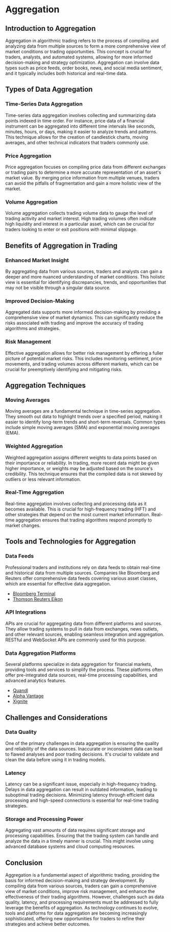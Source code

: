 # Aggregation

## Introduction to Aggregation

Aggregation in algorithmic trading refers to the process of compiling and analyzing data from multiple sources to form a more comprehensive view of market conditions or trading opportunities. This concept is crucial for traders, analysts, and automated systems, allowing for more informed decision-making and strategy optimization. Aggregation can involve data types such as price feeds, order books, news, and social media sentiment, and it typically includes both historical and real-time data.

## Types of Data Aggregation

### Time-Series Data Aggregation

Time-series data aggregation involves collecting and summarizing data points indexed in time order. For instance, price data of a financial instrument can be aggregated into different time intervals like seconds, minutes, hours, or days, making it easier to analyze trends and patterns. This technique allows for the creation of candlestick charts, moving averages, and other technical indicators that traders commonly use.

### Price Aggregation

Price aggregation focuses on compiling price data from different exchanges or trading pairs to determine a more accurate representation of an asset's market value. By merging price information from multiple venues, traders can avoid the pitfalls of fragmentation and gain a more holistic view of the market.

### Volume Aggregation

Volume aggregation collects trading volume data to gauge the level of trading activity and market interest. High trading volumes often indicate high liquidity and interest in a particular asset, which can be crucial for traders looking to enter or exit positions with minimal slippage.

## Benefits of Aggregation in Trading

### Enhanced Market Insight

By aggregating data from various sources, traders and analysts can gain a deeper and more nuanced understanding of market conditions. This holistic view is essential for identifying discrepancies, trends, and opportunities that may not be visible through a singular data source.

### Improved Decision-Making

Aggregated data supports more informed decision-making by providing a comprehensive view of market dynamics. This can significantly reduce the risks associated with trading and improve the accuracy of trading algorithms and strategies.

### Risk Management

Effective aggregation allows for better risk management by offering a fuller picture of potential market risks. This includes monitoring sentiment, price movements, and trading volumes across different markets, which can be crucial for preemptively identifying and mitigating risks.

## Aggregation Techniques

### Moving Averages

Moving averages are a fundamental technique in time-series aggregation. They smooth out data to highlight trends over a specified period, making it easier to identify long-term trends and short-term reversals. Common types include simple moving averages (SMA) and exponential moving averages (EMA).

### Weighted Aggregation

Weighted aggregation assigns different weights to data points based on their importance or reliability. In trading, more recent data might be given higher importance, or weights may be adjusted based on the source's credibility. This technique ensures that the compiled data is not skewed by outliers or less relevant information.

### Real-Time Aggregation

Real-time aggregation involves collecting and processing data as it becomes available. This is crucial for high-frequency trading (HFT) and other strategies that depend on the most current market information. Real-time aggregation ensures that trading algorithms respond promptly to market changes.

## Tools and Technologies for Aggregation

### Data Feeds

Professional traders and institutions rely on data feeds to obtain real-time and historical data from multiple sources. Companies like Bloomberg and Reuters offer comprehensive data feeds covering various asset classes, which are essential for effective data aggregation.

* [Bloomberg Terminal](https://www.bloomberg.com/professional/solution/bloomberg-terminal/)
* [Thomson Reuters Eikon](https://www.refinitiv.com/en/products/eikon-trading-software)

### API Integrations

APIs are crucial for aggregating data from different platforms and sources. They allow trading systems to pull in data from exchanges, news outlets, and other relevant sources, enabling seamless integration and aggregation. RESTful and WebSocket APIs are commonly used for this purpose.

### Data Aggregation Platforms

Several platforms specialize in data aggregation for financial markets, providing tools and services to simplify the process. These platforms often offer pre-integrated data sources, real-time processing capabilities, and advanced analytics features.

* [Quandl](https://www.quandl.com/)
* [Alpha Vantage](https://www.alphavantage.co/)
* [Xignite](https://www.xignite.com/)

## Challenges and Considerations

### Data Quality

One of the primary challenges in data aggregation is ensuring the quality and reliability of the data sources. Inaccurate or inconsistent data can lead to flawed analyses and poor trading decisions. It's crucial to validate and clean the data before using it in trading models.

### Latency

Latency can be a significant issue, especially in high-frequency trading. Delays in data aggregation can result in outdated information, leading to suboptimal trading decisions. Minimizing latency through efficient data processing and high-speed connections is essential for real-time trading strategies.

### Storage and Processing Power

Aggregating vast amounts of data requires significant storage and processing capabilities. Ensuring that the trading system can handle and analyze the data in a timely manner is crucial. This might involve using advanced database systems and cloud computing resources.

## Conclusion

Aggregation is a fundamental aspect of algorithmic trading, providing the basis for informed decision-making and strategy development. By compiling data from various sources, traders can gain a comprehensive view of market conditions, improve risk management, and enhance the effectiveness of their trading algorithms. However, challenges such as data quality, latency, and processing requirements must be addressed to fully leverage the benefits of aggregation. As technology continues to evolve, tools and platforms for data aggregation are becoming increasingly sophisticated, offering new opportunities for traders to refine their strategies and achieve better outcomes.

